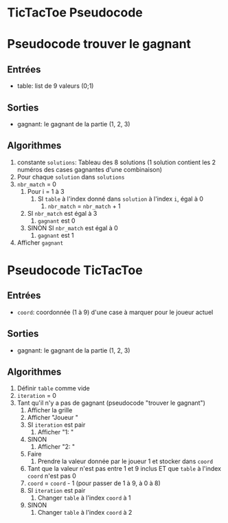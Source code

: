 # TicTacToe Pseudocode

# Pseudocode trouver le gagnant
## Entrées
- table: list de 9 valeurs (0;1)

## Sorties
- gagnant: le gagnant de la partie (1, 2, 3)

## Algorithmes
1. constante `solutions`: Tableau des 8 solutions (1 solution contient les 2 numéros des cases gagnantes d'une combinaison)
1. Pour chaque `solution` dans `solutions`
1. `nbr_match` = 0
   1. Pour i = 1 à 3
      1. SI `table` à l'index donné dans `solution` à l'index `i`, égal à 0
         1. `nbr_match` = `nbr_match` + 1
   1. SI `nbr_match` est égal à 3
      1. `gagnant` est 0
   1. SINON SI `nbr_match` est égal à 0
      1. `gagnant` est 1
1. Afficher `gagnant`

# Pseudocode TicTacToe
## Entrées
- `coord`: coordonnée (1 à 9) d'une case à marquer pour le joueur actuel

## Sorties
- gagnant: le gagnant de la partie (1, 2, 3)

## Algorithmes
1. Définir `table` comme vide
1. `iteration` = 0
1. Tant qu'il n'y a pas de gagnant (pseudocode "trouver le gagnant")
   1. Afficher la grille
   1. Afficher "Joueur "
   1. SI `iteration` est pair
      1. Afficher "1: "
   1. SINON
      1. Afficher "2: "
   1. Faire
      1. Prendre la valeur donnée par le joueur 1 et stocker dans `coord`
   1. Tant que la valeur n'est pas entre 1 et 9 inclus ET que `table` à l'index `coord` n'est pas 0
   1. `coord` = `coord` - 1 (pour passer de 1 à 9, à 0 à 8)
   1. SI `iteration` est pair
      1. Changer `table` à l'index `coord` à 1
   1. SINON
      1. Changer `table` à l'index `coord` à 2
   